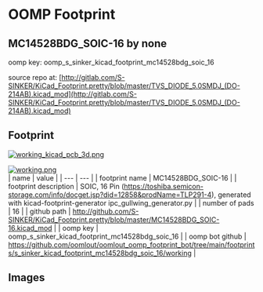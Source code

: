 # OOMP Footprint  
## MC14528BDG_SOIC-16  by none  
  
oomp key: oomp_s_sinker_kicad_footprint_mc14528bdg_soic_16  
  
source repo at: [http://gitlab.com/S-SINKER/KiCad_Footprint.pretty/blob/master/TVS_DIODE_5.0SMDJ_(DO-214AB).kicad_mod](http://gitlab.com/S-SINKER/KiCad_Footprint.pretty/blob/master/TVS_DIODE_5.0SMDJ_(DO-214AB).kicad_mod)  
## Footprint  
  
[![working_kicad_pcb_3d.png](working_kicad_pcb_3d_600.png)](working_kicad_pcb_3d.png)  
  
[![working.png](working_600.png)](working.png)  
| name | value | 
| --- | --- | 
| footprint name | MC14528BDG_SOIC-16 | 
| footprint description | SOIC, 16 Pin (https://toshiba.semicon-storage.com/info/docget.jsp?did=12858&prodName=TLP291-4), generated with kicad-footprint-generator ipc_gullwing_generator.py | 
| number of pads | 16 | 
| github path | http://github.com/S-SINKER/KiCad_Footprint.pretty/blob/master/MC14528BDG_SOIC-16.kicad_mod | 
| oomp key | oomp_s_sinker_kicad_footprint_mc14528bdg_soic_16 | 
| oomp bot github | https://github.com/oomlout/oomlout_oomp_footprint_bot/tree/main/footprints/s_sinker_kicad_footprint_mc14528bdg_soic_16/working | 
## Images  
